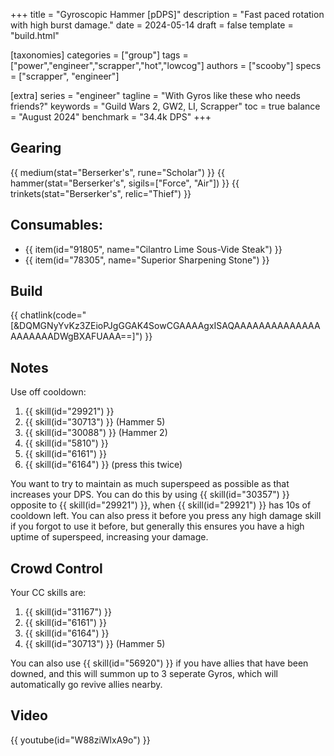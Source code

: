 +++
title = "Gyroscopic Hammer [pDPS]"
description = "Fast paced rotation with high burst damage."
date = 2024-05-14
draft = false
template = "build.html"


[taxonomies]
categories = ["group"]
tags = ["power","engineer","scrapper","hot","lowcog"]
authors = ["scooby"]
specs = ["scrapper", "engineer"]

[extra]
series = "engineer"
tagline = "With Gyros like these who needs friends?"
keywords = "Guild Wars 2, GW2, LI, Scrapper"
toc = true
balance = "August 2024"
benchmark = "34.4k DPS"
+++

## Gearing

{{ medium(stat="Berserker's", rune="Scholar") }}
{{ hammer(stat="Berserker's", sigils=["Force", "Air"]) }}
{{ trinkets(stat="Berserker's", relic="Thief") }}

## Consumables:

- {{ item(id="91805", name="Cilantro Lime Sous-Vide Steak") }}
- {{ item(id="78305", name="Superior Sharpening Stone") }}

## Build

{{ chatlink(code="[&DQMGNyYvKz3ZEioPJgGGAK4SowCGAAAAgxISAQAAAAAAAAAAAAAAAAAAAAADWgBXAFUAAA==]") }}

## Notes

Use off cooldown:
1. {{ skill(id="29921") }}
1. {{ skill(id="30713") }} (Hammer 5)
1. {{ skill(id="30088") }} (Hammer 2)
1. {{ skill(id="5810") }}
1. {{ skill(id="6161") }}
1. {{ skill(id="6164") }} (press this twice)

You want to try to maintain as much superspeed as possible as that increases your DPS. You can do this by using {{ skill(id="30357") }} opposite to {{ skill(id="29921") }}, when {{ skill(id="29921") }} has 10s of cooldown left. You can also press it before you press any high damage skill if you forgot to use it before, but generally this ensures you have a high uptime of superspeed, increasing your damage.

## Crowd Control

Your CC skills are:
1. {{ skill(id="31167") }}
1. {{ skill(id="6161") }}
1. {{ skill(id="6164") }}
1. {{ skill(id="30713") }} (Hammer 5)

You can also use {{ skill(id="56920") }} if you have allies that have been downed, and this will summon up to 3 seperate Gyros, which will automatically go revive allies nearby.

## Video

{{ youtube(id="W88ziWlxA9o") }}
